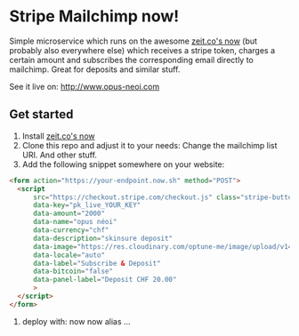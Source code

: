 Stripe Mailchimp now!
=====================

Simple microservice which runs on the awesome [zeit.co's now](https://zeit.co/now) (but probably also
everywhere else) which receives a stripe token, charges a certain amount and subscribes the corresponding
email directly to mailchimp. Great for deposits and similar stuff.

See it live on: http://www.opus-neoi.com

## Get started

1. Install [zeit.co's now](https://zeit.co/now)
1. Clone this repo and adjust it to your needs: Change the mailchimp list URI. And other stuff.
1. Add the following snippet somewhere on your website:

```html
<form action="https://your-endpoint.now.sh" method="POST">
  <script
      src="https://checkout.stripe.com/checkout.js" class="stripe-button"
      data-key="pk_live_YOUR_KEY"
      data-amount="2000"
      data-name="opus néoi"
      data-currency="chf"
      data-description="skinsure deposit"
      data-image="https://res.cloudinary.com/optune-me/image/upload/v1488551372/custom/opus-neoi.com/Logo2.png"
      data-locale="auto"
      data-label="Subscribe & Deposit"
      data-bitcoin="false"
      data-panel-label="Deposit CHF 20.00"
      >
  </script>
</form>
```

1. deploy with:
  now
  now alias ...

